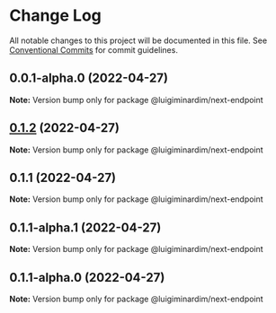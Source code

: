# Change Log

All notable changes to this project will be documented in this file.
See [Conventional Commits](https://conventionalcommits.org) for commit guidelines.

## 0.0.1-alpha.0 (2022-04-27)

**Note:** Version bump only for package @luigiminardim/next-endpoint

## [0.1.2](https://github.com/luigiminardim/next-endpoint/compare/v0.1.1...v0.1.2) (2022-04-27)

**Note:** Version bump only for package @luigiminardim/next-endpoint

## 0.1.1 (2022-04-27)

**Note:** Version bump only for package @luigiminardim/next-endpoint

## 0.1.1-alpha.1 (2022-04-27)

**Note:** Version bump only for package @luigiminardim/next-endpoint

## 0.1.1-alpha.0 (2022-04-27)

**Note:** Version bump only for package @luigiminardim/next-endpoint
